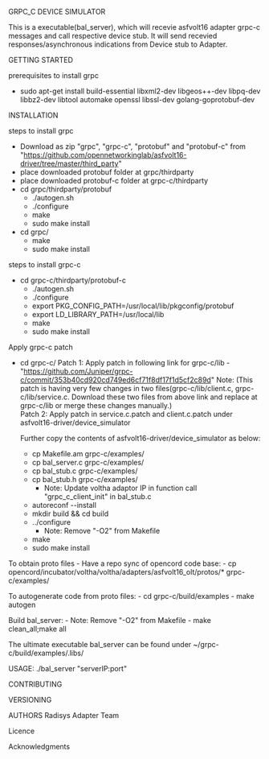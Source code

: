 GRPC_C DEVICE SIMULATOR

 This is a executable(bal_server), which will recevie asfvolt16 adapter grpc-c messages and call respective device stub.
 It will send recevied responses/asynchronous indications from Device stub to Adapter.

GETTING STARTED

prerequisites to install grpc
   - sudo apt-get install build-essential libxml2-dev libgeos++-dev libpq-dev libbz2-dev libtool automake openssl libssl-dev golang-goprotobuf-dev


INSTALLATION

steps to install grpc
   - Download as zip "grpc", "grpc-c", "protobuf" and "protobuf-c" from "https://github.com/opennetworkinglab/asfvolt16-driver/tree/master/third_party"
   - place downloaded protobuf folder at grpc/thirdparty
   - place downloaded protobuf-c folder at grpc-c/thirdparty 
   - cd grpc/thirdparty/protobuf
      - ./autogen.sh
      - ./configure
      - make
      - sudo make install
   - cd grpc/
     - make 
     - sudo make install

steps to install grpc-c 
   - cd grpc-c/thirdparty/protobuf-c
     - ./autogen.sh
     - ./configure
     - export PKG_CONFIG_PATH=/usr/local/lib/pkgconfig/protobuf 
     - export LD_LIBRARY_PATH=/usr/local/lib
     - make
     - sudo make install
   
Apply grpc-c patch 
   - cd grpc-c/ 
     Patch 1:
     Apply patch in following link for grpc-c/lib - "https://github.com/Juniper/grpc-c/commit/353b40cd920cd749ed6cf71f8df17f1d5cf2c89d"
     Note:
        (This patch is having very few changes in two files(grpc-c/lib/client.c, grpc-c/lib/service.c. 
         Download these two files from above link and replace at grpc-c/lib or merge these changes manually.)       
     Patch 2:
     Apply patch in service.c.patch and client.c.patch under asfvolt16-driver/device_simulator
     
     Further copy the contents of asfvolt16-driver/device_simulator as below:
     - cp Makefile.am grpc-c/examples/
     - cp bal_server.c grpc-c/examples/
     - cp bal_stub.c grpc-c/examples/
     - cp bal_stub.h grpc-c/examples/
         - Note: Update voltha adaptor IP in function call "grpc_c_client_init" in bal_stub.c
     - autoreconf --install
     - mkdir build && cd build
     - ../configure
         - Note: Remove "-O2" from Makefile
     - make
     - sudo make install
   
To obtain proto files - Have a repo sync of opencord code base:
     - cp opencord/incubator/voltha/voltha/adapters/asfvolt16_olt/protos/* grpc-c/examples/

To autogenerate code from proto files:
     - cd grpc-c/build/examples
     - make autogen
       
Build bal_server:
     - Note: Remove "-O2" from Makefile
     - make clean_all;make all

The ultimate executable bal_server can be found under ~/grpc-c/build/examples/.libs/

USAGE:
    ./bal_server "serverIP:port"

CONTRIBUTING
     <TBD>
 
VERSIONING
     <TBD>

AUTHORS
     Radisys Adapter Team

Licence
     <TBD>

Acknowledgments
     <TBD>
  

